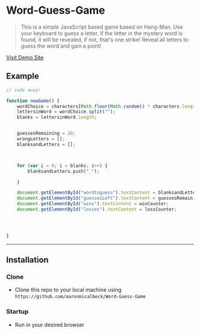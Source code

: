 # Word-Guess-Game

> This is a simple JavaScript based game based on Hang-Man.  Use your keyboard to guess a letter, if the letter in the mystery word is found, it will be revealed, if not, that's one strike! Reveal all letters to guess the word and gain a point!


[Visit Demo Site](https://aaronmicalbeck.github.io/Word-Guess-Game/)


## Example

```javascript
// code away!

function newGame() {
    wordChoice = characters[Math.floor(Math.random() * characters.length)];
    lettersinWord = wordChoice.split("");
    blanks = lettersinWord.length;


    guessesRemaining = 10;
    wrongLetters = [];
    blanksandLetters = [];



    for (var i = 0; i < blanks; i++) {
        blanksandLetters.push("_");

    }

    document.getElementById("wordtoguess").textContent = blanksandLetters.join(" ");
    document.getElementById("guessesLeft").textContent = guessesRemaining;
    document.getElementById("wins").textContent = winCounter;
    document.getElementById("losses").textContent = lossCounter;




}
```

---

## Installation

### Clone

- Clone this repo to your local machine using `https://github.com/aaronmicalbeck/Word-Guess-Game`

### Startup

- Run in your desired browser

